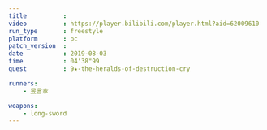 ```yaml
---
title          :
video          : https://player.bilibili.com/player.html?aid=62009610
run_type       : freestyle
platform       : pc
patch_version  :
date           : 2019-08-03
time           : 04'38"99
quest          : 9★-the-heralds-of-destruction-cry

runners:
    - 昱言家

weapons:
    - long-sword
---
```

